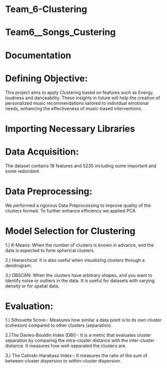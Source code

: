 # Team_6-Clustering

# Team6__Songs_Custering

# Documentation

# Defining Objective: 
This project aims to apply Clustering based on features such as Energy, loudness and danceability. These insights in future will help the creation of personalized music recommendations tailored to individual emotional needs, enhancing the effectiveness of music-based interventions.

# Importing Necessary Libraries
# Data Acquisition: 
The dataset contains 18 features and 5235 including some important and some redundant.

# Data Preprocessing: 
We performed a rigorous Data Preprocessing to improve quality of the clusters formed. To further enhance efficiency we applied PCA


# Model Selection for Clustering
1.) K-Means: When the number of clusters is known in advance, and the data is expected to form spherical clusters.

2.) Hierarchical: It is also useful when visualizing clusters through a dendrogram.

3.) DBSCAN: When the clusters have arbitrary shapes, and you want to identify noise or outliers in the data. It is useful for datasets with varying density or for spatial data.

# Evaluation:

1.) Silhouette Score-: Measures how similar a data point is to its own cluster (cohesion) compared to other clusters (separation).

2.)The Davies-Bouldin Index (DBI)-: It is a metric that evaluates cluster separation by comparing the intra-cluster distance with the inter-cluster distance. It measures how well-separated the clusters are.

3.) The Calinski-Harabasz Index-: It measures the ratio of the sum of between-cluster dispersion to within-cluster dispersion.
